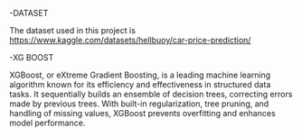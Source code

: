 -DATASET

The dataset used in this project is https://www.kaggle.com/datasets/hellbuoy/car-price-prediction/


-XG BOOST

XGBoost, or eXtreme Gradient Boosting, is a leading machine learning algorithm known for its efficiency
and effectiveness in structured data tasks. It sequentially builds an ensemble of decision trees, correcting
errors made by previous trees. With built-in regularization, tree pruning, and handling of missing values,
XGBoost prevents overfitting and enhances model performance. 
